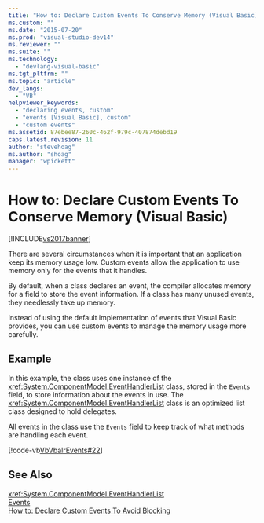 ```yaml
---
title: "How to: Declare Custom Events To Conserve Memory (Visual Basic) | Microsoft Docs"
ms.custom: ""
ms.date: "2015-07-20"
ms.prod: "visual-studio-dev14"
ms.reviewer: ""
ms.suite: ""
ms.technology: 
  - "devlang-visual-basic"
ms.tgt_pltfrm: ""
ms.topic: "article"
dev_langs: 
  - "VB"
helpviewer_keywords: 
  - "declaring events, custom"
  - "events [Visual Basic], custom"
  - "custom events"
ms.assetid: 87ebee87-260c-462f-979c-407874debd19
caps.latest.revision: 11
author: "stevehoag"
ms.author: "shoag"
manager: "wpickett"
---
```

# How to: Declare Custom Events To Conserve Memory (Visual Basic)
[!INCLUDE[vs2017banner](../../../../includes/vs2017banner.md)]

There are several circumstances when it is important that an application keep its memory usage low. Custom events allow the application to use memory only for the events that it handles.  
  
 By default, when a class declares an event, the compiler allocates memory for a field to store the event information. If a class has many unused events, they needlessly take up memory.  
  
 Instead of using the default implementation of events that Visual Basic provides, you can use custom events to manage the memory usage more carefully.  
  
## Example  
 In this example, the class uses one instance of the <xref:System.ComponentModel.EventHandlerList> class, stored in the `Events` field, to store information about the events in use. The <xref:System.ComponentModel.EventHandlerList> class is an optimized list class designed to hold delegates.  
  
 All events in the class use the `Events` field to keep track of what methods are handling each event.  
  
 [!code-vb[VbVbalrEvents#22](../../../../visual-basic/language-reference/statements/codesnippet/visualbasic/VbVbalrEvents/Class1.vb#22)]  
  
## See Also  
 <xref:System.ComponentModel.EventHandlerList>   
 [Events](../../../../visual-basic/programming-guide/language-features/events/events.md)   
 [How to: Declare Custom Events To Avoid Blocking](../../../../visual-basic/programming-guide/language-features/events/how-to-declare-custom-events-to-avoid-blocking.md)
